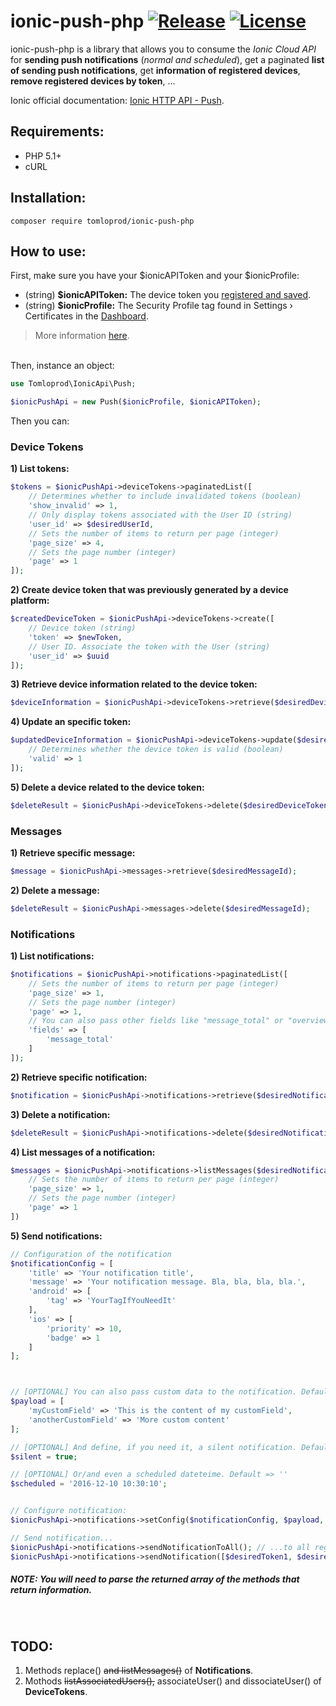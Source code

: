 # ionic-push-php [![Release](https://img.shields.io/github/release/tomloprod/ionic-push-php.svg)](https://github.com/tomloprod/ionic-push-php) [![License](https://img.shields.io/github/license/tomloprod/ionic-push-php.svg)](http://www.opensource.org/licenses/mit-license.php) 

ionic-push-php is a library that allows you to consume the *Ionic Cloud API* for **sending push notifications** (*normal and scheduled*), get a paginated **list of sending push notifications**,  get **information of registered devices**, **remove registered devices by token**, ...

Ionic official documentation: [Ionic HTTP API - Push](https://docs.ionic.io/api/endpoints/push.html).

## Requirements:

- PHP 5.1+
- cURL


## Installation:

    composer require tomloprod/ionic-push-php


## How to use:

First, make sure you have your $ionicAPIToken and your $ionicProfile:
- (string) **$ionicAPIToken:** The device token you [registered and saved](http://docs.ionic.io/services/push/#setup).
- (string) **$ionicProfile:** The Security Profile tag found in Settings › Certificates in the [Dashboard](https://apps.ionic.io).

> More information [here](https://github.com/tomloprod/ionic-push-php/issues/1).

<br>
Then, instance an object:

```php
use Tomloprod\IonicApi\Push;

$ionicPushApi = new Push($ionicProfile, $ionicAPIToken);
```

 
Then you can:

### Device Tokens

 **1) List tokens:**
```php
$tokens = $ionicPushApi->deviceTokens->paginatedList([
    // Determines whether to include invalidated tokens (boolean)
    'show_invalid' => 1,
    // Only display tokens associated with the User ID (string)
    'user_id' => $desiredUserId,
    // Sets the number of items to return per page (integer)
    'page_size' => 4,
    // Sets the page number (integer)
    'page' => 1
]);
```

**2) Create device token that was previously generated by a device platform:**
```php
$createdDeviceToken = $ionicPushApi->deviceTokens->create([
    // Device token (string)
    'token' => $newToken,
    // User ID. Associate the token with the User (string)
    'user_id' => $uuid 
]);
```

**3) Retrieve device information related to the device token:**
```php
$deviceInformation = $ionicPushApi->deviceTokens->retrieve($desiredDeviceToken);
```

**4) Update an specific token:**
```php
$updatedDeviceInformation = $ionicPushApi->deviceTokens->update($desiredDeviceToken, [
    // Determines whether the device token is valid (boolean)
    'valid' => 1
]);
```
 
**5) Delete a device related to the device token:**
```php
$deleteResult = $ionicPushApi->deviceTokens->delete($desiredDeviceToken);
```

### Messages

**1) Retrieve specific message:**
```php
$message = $ionicPushApi->messages->retrieve($desiredMessageId);
```


**2) Delete a message:**
```php
$deleteResult = $ionicPushApi->messages->delete($desiredMessageId);
```

### Notifications
 
**1) List notifications:**
```php
$notifications = $ionicPushApi->notifications->paginatedList([
    // Sets the number of items to return per page (integer)
    'page_size' => 1,
    // Sets the page number (integer)
    'page' => 1,
    // You can also pass other fields like "message_total" or "overview" (string[])
    'fields' => [
        'message_total'
    ]
]);
```

**2) Retrieve specific notification:**
```php
$notification = $ionicPushApi->notifications->retrieve($desiredNotificationId);
```
 
**3) Delete a notification:**
```php
$deleteResult = $ionicPushApi->notifications->delete($desiredNotificationId);
```

**4) List messages of a notification:**
```php
$messages = $ionicPushApi->notifications->listMessages($desiredNotificationId, [
    // Sets the number of items to return per page (integer)
    'page_size' => 1,
    // Sets the page number (integer)
    'page' => 1
])
 ```
 
**5) Send notifications:**
```php
// Configuration of the notification
$notificationConfig = [
    'title' => 'Your notification title',
    'message' => 'Your notification message. Bla, bla, bla, bla.',
    'android' => [
        'tag' => 'YourTagIfYouNeedIt'
    ],
    'ios' => [
        'priority' => 10,
        'badge' => 1
    ]
];



// [OPTIONAL] You can also pass custom data to the notification. Default => []
$payload = [ 
    'myCustomField' => 'This is the content of my customField',
    'anotherCustomField' => 'More custom content'
];

// [OPTIONAL] And define, if you need it, a silent notification. Default => false
$silent = true;

// [OPTIONAL] Or/and even a scheduled dateteime. Default => ''
$scheduled = '2016-12-10 10:30:10';


// Configure notification:
$ionicPushApi->notifications->setConfig($notificationConfig, $payload, $silent, $scheduled);

// Send notification...
$ionicPushApi->notifications->sendNotificationToAll(); // ...to all registered devices
$ionicPushApi->notifications->sendNotification([$desiredToken1, $desiredToken2, $desiredToken3]); // ...to some devices
```
    
##### *NOTE: You will need to parse the returned array of the methods that return information.*


<br>

## TODO:

1. Methods replace() ~~and listMessages()~~ of **Notifications**.
1. Mothods ~~listAssociatedUsers(),~~ associateUser() and dissociateUser() of **DeviceTokens**.
